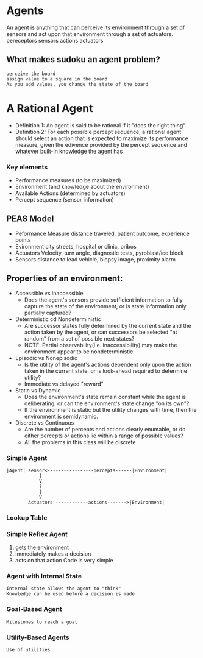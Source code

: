 # Agents
An agent is anything that can perceive its environment through a set of sensors and act upon that environment through a set of actuators.
    pereceptors
    sensors
    actions
    actuators

## What makes sudoku an agent problem?
    perceive the board
    assign value to a square in the board
    As you add values, you change the state of the board

# A Rational Agent
* Definition 1: An agent is said to be rational if it "does the right thing"
* Definition 2: For each possible percept sequence, a rational agent should select an action that is expected to maximize its performance measure, given the edivence provided by the percept sequence and whatever built-in knowledge the agent has
### Key elements
* Performance measures (to be maximized)
* Environment (and knowledge about the environment)
* Available Actions (determined by actuators)
* Percept sequence (sensor information)

## PEAS Model
* Peformance Measure
    distance traveled, patient outcome, experience points
* Evironment
    city streets, hospital or clinic, oribos
* Actuators
    Velocity, turn angle, diagnostic tests, pyroblast/ice block
* Sensors
    distance to lead vehicle, biopsy image, proximity alarm

## Properties of an environment:
* Accessible vs Inaccessible
    * Does the agent's sensors provide sufficient information to fully capture the state of the environment, or is state information only partially captured?
* Deterministic cd Nondeterministic
    * Are successor states fully determined by the current state and the action taken by the agent, or can successors be selected "at random" from a set of possible next states?
    * NOTE: Partial observability(i.e. inaccessibility) may make the environment appear to be nondeterministic.
* Episodic vs Nonepisodic
    * Is the utility of the agent's actions dependent only upon the action taken in the current state, or is look-ahead required to determine utility?
    * Immediate vs delayed "reward"
* Static vs Dynamic
    * Does the environment's state remain constant while the agent is deliberating, or can the environment's state change "on its own"?
    * If the environment is static but the utility changes with time, then the environment is semidynamic.
* Discrete vs Continuous
    * Are the number of percepts and actions clearly enumable, or do either percepts or actions lie within a range of possible values?
    * All the problems in this class will be discrete

### Simple Agent
    |Agent| sensor<-----------------percepts------|Environment|
                |
                V
                ?
                |
                V
            Actuators ------------actions------->|Environment|

### Lookup Table

### Simple Reflex Agent
1. gets the environment
2. immediately makes a decision
3. acts on that action
Code is very simple

### Agent with Internal State
    Internal state allows the agent to "think"
    Knowledge can be used before a decision is made

### Goal-Based Agent
    Milestones to reach a goal

### Utility-Based Agents
    Use of utilities

